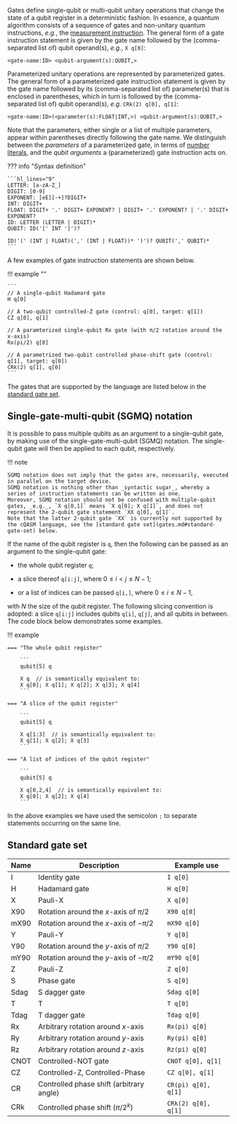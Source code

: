 Gates define single-qubit or multi-qubit unitary operations that change the state of a qubit register in a deterministic fashion.
In essence, a quantum algorithm consists of a sequence of gates and non-unitary quantum instructions, _e.g._, the [measurement instruction](measure.md).
The general form of a gate instruction statement is given by the gate name followed by the (comma-separated list of) qubit operand(s), _e.g._, `X q[0]`:

`<gate-name:ID> <qubit-argument(s):QUBIT,>`

Parameterized unitary operations are represented by parameterized gates.
The general form of a parameterized gate instruction statement is given by the gate name followed by its (comma-separated list of) parameter(s) that is enclosed in parentheses, which in turn is followed by the (comma-separated list of) qubit operand(s), _e.g._ `CRk(2) q[0], q[1]`:

`<gate-name:ID>(<parameter(s):FLOAT|INT,>) <qubit-argument(s):QUBIT,>`

Note that the parameters, either single or a list of multiple parameters, appear within parentheses directly following the gate name.
We distinguish between the _parameters_ of a parameterized gate, in terms of [number literals](../expressions/number_literals.md), and the _qubit arguments_ a (parameterized) gate instruction acts on.

??? info "Syntax definition"
    
    ```hl_lines="9"
    LETTER: [a-zA-Z_]
    DIGIT: [0-9]
    EXPONENT: [eE][-+]?DIGIT+
    INT: DIGIT+
    FLOAT: DIGIT+ '.' DIGIT+ EXPONENT? | DIGIT+ '.' EXPONENT? | '.' DIGIT+ EXPONENT? 
    ID: LETTER (LETTER | DIGIT)*
    QUBIT: ID('[' INT ']')?
    
    ID('(' (INT | FLOAT)(',' (INT | FLOAT))* ')')? QUBIT(',' QUBIT)*
    ```

A few examples of gate instruction statements are shown below.

!!! example ""

    ```
    // A single-qubit Hadamard gate
    H q[0]
    
    // A two-qubit controlled-Z gate (control: q[0], target: q[1])
    CZ q[0], q[1]
    
    // A paramterized single-qubit Rx gate (with π/2 rotation around the x-axis)
    Rx(pi/2) q[0]
    
    // A parametrized two-qubit controlled phase-shift gate (control: q[1], target: q[0])
    CRk(2) q[1], q[0]
    ```

The gates that are supported by the language are listed below in the [standard gate set](gates.md#standard-gate-set).

## Single-gate-multi-qubit (SGMQ) notation

It is possible to pass multiple qubits as an argument to a single-qubit gate, by making use of the single-gate-multi-qubit (SGMQ) notation.
The single-qubit gate will then be applied to each qubit, respectively.

!!! note

    SGMQ notation does not imply that the gates are, necessarily, executed in parallel on the target device. 
    SGMQ notation is nothing other than _syntactic sugar_, whereby a series of instruction statements can be written as one.
    Moreover, SGMQ notation should not be confused with multiple-qubit gates, _e.g._, `X q[0,1]` means `X q[0]; X q[1]`, and does not represent the 2-qubit gate statement `XX q[0], q[1]`.
    Note that the latter 2-qubit gate `XX` is currently not supported by the cQASM language, see the [standard gate set](gates.md#standard-gate-set) below.

If the name of the qubit register is `q`, then the following can be passed as an argument to the single-qubit gate:

- the whole qubit register `q`;

- a slice thereof `q[i:j]`, where $0 \leq i < j \leq N-1$;

- or a list of indices can be passed `q[i,]`, where $0 \leq i \leq N-1$,

with $N$ the size of the qubit register.
The following slicing convention is adopted: a slice `q[i:j]` includes qubits `q[i]`, `q[j]`, and all qubits in between. The code block below demonstrates some examples.

!!! example

    === "The whole qubit register"
        
        ```
        qubit[5] q

        X q  // is semantically equivalent to:
        X q[0]; X q[1]; X q[2]; X q[3]; X q[4]
        ```

    === "A slice of the qubit register"
        
        ```
        qubit[5] q

        X q[1:3]  // is semantically equivalent to:
        X q[1]; X q[2]; X q[3]
        ```

    === "A list of indices of the qubit register"
    
        ```
        qubit[5] q

        X q[0,2,4]  // is semantically equivalent to:
        X q[0]; X q[2]; X q[4] 
        ```

In the above examples we have used the semicolon `;` to separate statements occurring on the same line.

## Standard gate set

| Name | Description                              | Example use         |
|------|------------------------------------------|---------------------|
| I    | Identity gate                            | `I q[0]`            |
| H    | Hadamard gate                            | `H q[0]`            |
| X    | Pauli-X                                  | `X q[0]`            |
| X90  | Rotation around the _x_-axis of $\pi/2$  | `X90 q[0]`          |
| mX90 | Rotation around the _x_-axis of $-\pi/2$ | `mX90 q[0]`         |
| Y    | Pauli-Y                                  | `Y q[0]`            |
| Y90  | Rotation around the _y_-axis of $\pi/2$  | `Y90 q[0]`          |
| mY90 | Rotation around the _y_-axis of $-\pi/2$ | `mY90 q[0]`         |
| Z    | Pauli-Z                                  | `Z q[0]`            |
| S    | Phase gate                               | `S q[0]`            |
| Sdag | S dagger gate                            | `Sdag q[0]`         |
| T    | T                                        | `T q[0]`            |
| Tdag | T dagger gate                            | `Tdag q[0]`         |
| Rx   | Arbitrary rotation around _x_-axis       | `Rx(pi) q[0]`       |
| Ry   | Arbitrary rotation around _y_-axis       | `Ry(pi) q[0]`       |
| Rz   | Arbitrary rotation around _z_-axis       | `Rz(pi) q[0]`       |
| CNOT | Controlled-NOT gate                      | `CNOT q[0], q[1]`   |
| CZ   | Controlled-Z, Controlled-Phase           | `CZ q[0], q[1]`     |
| CR   | Controlled phase shift (arbitrary angle) | `CR(pi) q[0], q[1]` |
| CRk  | Controlled phase shift ($\pi/2^k$)       | `CRk(2) q[0], q[1]` |
